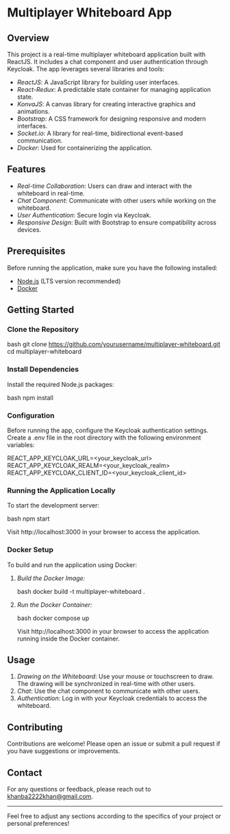 # Multiplayer Whiteboard App

## Overview

This project is a real-time multiplayer whiteboard application built with ReactJS. It includes a chat component and user authentication through Keycloak. The app leverages several libraries and tools:

- *ReactJS*: A JavaScript library for building user interfaces.
- *React-Redux*: A predictable state container for managing application state.
- *KonvaJS*: A canvas library for creating interactive graphics and animations.
- *Bootstrap*: A CSS framework for designing responsive and modern interfaces.
- *Socket.io*: A library for real-time, bidirectional event-based communication.
- *Docker*: Used for containerizing the application.

## Features

- *Real-time Collaboration*: Users can draw and interact with the whiteboard in real-time.
- *Chat Component*: Communicate with other users while working on the whiteboard.
- *User Authentication*: Secure login via Keycloak.
- *Responsive Design*: Built with Bootstrap to ensure compatibility across devices.

## Prerequisites

Before running the application, make sure you have the following installed:

- [Node.js](https://nodejs.org/) (LTS version recommended)
- [Docker](https://www.docker.com/get-started)

## Getting Started

### Clone the Repository

bash
git clone https://github.com/yourusername/multiplayer-whiteboard.git
cd multiplayer-whiteboard


### Install Dependencies

Install the required Node.js packages:

bash
npm install


### Configuration

Before running the app, configure the Keycloak authentication settings. Create a .env file in the root directory with the following environment variables:


REACT_APP_KEYCLOAK_URL=<your_keycloak_url>
REACT_APP_KEYCLOAK_REALM=<your_keycloak_realm>
REACT_APP_KEYCLOAK_CLIENT_ID=<your_keycloak_client_id>


### Running the Application Locally

To start the development server:

bash
npm start


Visit http://localhost:3000 in your browser to access the application.

### Docker Setup

To build and run the application using Docker:

1. *Build the Docker Image:*

   bash
   docker build -t multiplayer-whiteboard .
   

2. *Run the Docker Container:*

   bash
   docker compose up
   

   Visit http://localhost:3000 in your browser to access the application running inside the Docker container.

## Usage

1. *Drawing on the Whiteboard*: Use your mouse or touchscreen to draw. The drawing will be synchronized in real-time with other users.
2. *Chat*: Use the chat component to communicate with other users.
3. *Authentication*: Log in with your Keycloak credentials to access the whiteboard.

## Contributing

Contributions are welcome! Please open an issue or submit a pull request if you have suggestions or improvements.


## Contact

For any questions or feedback, please reach out to [khanba2222khan@gmail.com](mailto:khanba2222khan@gmail.com).

---

Feel free to adjust any sections according to the specifics of your project or personal preferences!
